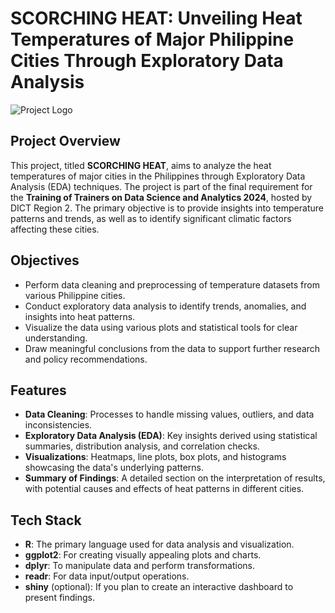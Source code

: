 # SCORCHING HEAT: Unveiling Heat Temperatures of Major Philippine Cities Through Exploratory Data Analysis

![Project Logo](path-to-logo-image-if-any)

## Project Overview

This project, titled **SCORCHING HEAT**, aims to analyze the heat temperatures of major cities in the Philippines through Exploratory Data Analysis (EDA) techniques. The project is part of the final requirement for the **Training of Trainers on Data Science and Analytics 2024**, hosted by DICT Region 2. The primary objective is to provide insights into temperature patterns and trends, as well as to identify significant climatic factors affecting these cities.

## Objectives

- Perform data cleaning and preprocessing of temperature datasets from various Philippine cities.
- Conduct exploratory data analysis to identify trends, anomalies, and insights into heat patterns.
- Visualize the data using various plots and statistical tools for clear understanding.
- Draw meaningful conclusions from the data to support further research and policy recommendations.

## Features

- **Data Cleaning**: Processes to handle missing values, outliers, and data inconsistencies.
- **Exploratory Data Analysis (EDA)**: Key insights derived using statistical summaries, distribution analysis, and correlation checks.
- **Visualizations**: Heatmaps, line plots, box plots, and histograms showcasing the data's underlying patterns.
- **Summary of Findings**: A detailed section on the interpretation of results, with potential causes and effects of heat patterns in different cities.

## Tech Stack

- **R**: The primary language used for data analysis and visualization.
- **ggplot2**: For creating visually appealing plots and charts.
- **dplyr**: To manipulate data and perform transformations.
- **readr**: For data input/output operations.
- **shiny** (optional): If you plan to create an interactive dashboard to present findings.

